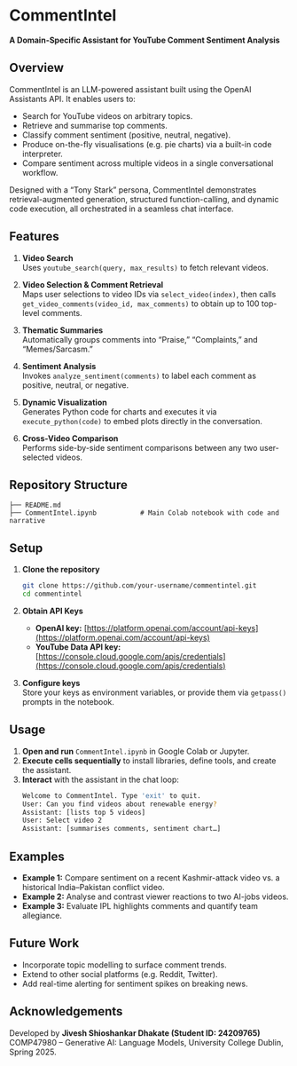 # CommentIntel

**A Domain-Specific Assistant for YouTube Comment Sentiment Analysis**

## Overview

CommentIntel is an LLM-powered assistant built using the OpenAI Assistants API. It enables users to:

- Search for YouTube videos on arbitrary topics.
- Retrieve and summarise top comments.
- Classify comment sentiment (positive, neutral, negative).
- Produce on-the-fly visualisations (e.g. pie charts) via a built-in code interpreter.
- Compare sentiment across multiple videos in a single conversational workflow.

Designed with a “Tony Stark” persona, CommentIntel demonstrates retrieval-augmented generation, structured function-calling, and dynamic code execution, all orchestrated in a seamless chat interface.

## Features

1. **Video Search**  
   Uses `youtube_search(query, max_results)` to fetch relevant videos.

2. **Video Selection & Comment Retrieval**  
   Maps user selections to video IDs via `select_video(index)`, then calls  
   `get_video_comments(video_id, max_comments)` to obtain up to 100 top-level comments.

3. **Thematic Summaries**  
   Automatically groups comments into “Praise,” “Complaints,” and “Memes/Sarcasm.”

4. **Sentiment Analysis**  
   Invokes `analyze_sentiment(comments)` to label each comment as positive, neutral, or negative.

5. **Dynamic Visualization**  
   Generates Python code for charts and executes it via `execute_python(code)` to embed plots directly in the conversation.

6. **Cross-Video Comparison**  
   Performs side-by-side sentiment comparisons between any two user-selected videos.

## Repository Structure

```
├── README.md
├── CommentIntel.ipynb           # Main Colab notebook with code and narrative
```

## Setup

1. **Clone the repository**  
   ```bash
   git clone https://github.com/your-username/commentintel.git
   cd commentintel
   ```
2. **Obtain API Keys**  
   - **OpenAI key:** [https://platform.openai.com/account/api-keys](https://platform.openai.com/account/api-keys)  
   - **YouTube Data API key:** [https://console.cloud.google.com/apis/credentials](https://console.cloud.google.com/apis/credentials)

3. **Configure keys**  
   Store your keys as environment variables, or provide them via `getpass()` prompts in the notebook.

## Usage

1. **Open and run** `CommentIntel.ipynb` in Google Colab or Jupyter.  
2. **Execute cells sequentially** to install libraries, define tools, and create the assistant.  
3. **Interact** with the assistant in the chat loop:
   ```bash
   Welcome to CommentIntel. Type 'exit' to quit.
   User: Can you find videos about renewable energy?
   Assistant: [lists top 5 videos]
   User: Select video 2
   Assistant: [summarises comments, sentiment chart…]
   ```

## Examples

- **Example 1:** Compare sentiment on a recent Kashmir-attack video vs. a historical India–Pakistan conflict video.  
- **Example 2:** Analyse and contrast viewer reactions to two AI-jobs videos.  
- **Example 3:** Evaluate IPL highlights comments and quantify team allegiance.

## Future Work

- Incorporate topic modelling to surface comment trends.  
- Extend to other social platforms (e.g. Reddit, Twitter).  
- Add real-time alerting for sentiment spikes on breaking news.  

## Acknowledgements

Developed by **Jivesh Shioshankar Dhakate (Student ID: 24209765)**  
COMP47980 – Generative AI: Language Models, University College Dublin, Spring 2025.
